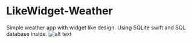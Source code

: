 # LikeWidget-Weather
Simple weather app with widget like design.
Using SQLite swift and SQL database inside.
![alt text](https://disk.yandex.ru/i/s_s42CznC1_aXg)
